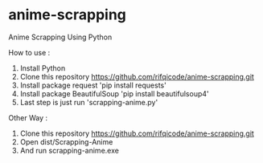 # anime-scrapping
Anime Scrapping Using Python


How to use :

1. Install Python
2. Clone this repository https://github.com/rifqicode/anime-scrapping.git
3. Install package request 'pip install requests'
4. Install package BeautifulSoup 'pip install beautifulsoup4'
5. Last step is just run 'scrapping-anime.py'

Other Way :

1. Clone this repository https://github.com/rifqicode/anime-scrapping.git
2. Open dist/Scrapping-Anime
3. And run scrapping-anime.exe
